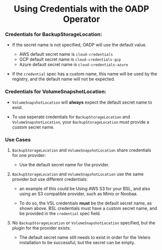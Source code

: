 <h1 align="center">Using Credentials with the OADP Operator</h1>


### Credentials for BackupStorageLocation:

- If the secret name is not specified, OADP will use the default value.
    - AWS default secret name is `cloud-credentials`
    - GCP default secret name is `cloud-credentials-gcp`
    - Azure default secret name is `cloud-credentials-azure`

- If the `credential` spec has a custom name, this name will be used by the
registry, and the default name will not be expected.

    
### Credentials for VolumeSnapshotLocation:

- `VolumeSnapshotLocation` will **always** expect the default secret name to exist.

- To use seperate credentials for `BackupStorageLocation` and `VolumeSnapshotLocation`, 
your `BackupStorageLocation` must provide a custom secret name.


### Use Cases

1. `BackupStorageLocation` and `VolumeSnapshotLocation` share credentials for one provider:
    - Use the default secret name for the provider.

2. `BackupStorageLocation` and `VolumeSnapshotLocation` use the same provider but
    use different credentials:
    - an example of this could be Using AWS S3 for your BSL, and also using an S3 
    compatible provider, such as Minio or Noobaa.
                
    - To do so, the VSL credentials **must** be the default secret name, as shown 
    above. BSL credentials must have a custom secret name, and be provided in 
    the `credential` spec field.

3. No `BackupStorageLocation` or `VolumeSnapshotLocation` specified, but the plugin
    for the provider exists:
    - The default secret name still needs to exist in order for the Velero installation
    to be successful, but the secret can be empty.